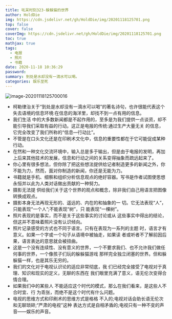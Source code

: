 ```yaml
---
title: 吼呆时刻323-躲躲猫的世界
author: HoldDie
img: https://cdn.jsdelivr.net/gh/HoldDie/img/20201118125701.png
top: false
cover: false
coverImg: https://cdn.jsdelivr.net/gh/HoldDie/img/20201118125701.png
toc: true
mathjax: true
tags:
  - 电报
  - 照片
  - 书籍
date: 2020-11-18 10:36:29
password:
summary: 到处是水却没有一滴水可以喝。
categories: 娱乐至死
---
```


![image-20201118125700016](https://cdn.jsdelivr.net/gh/HoldDie/img/20201118125701.png)

- 柯勒律治关于“到处是水却没有一滴水可以喝”的著名诗句，也许很能代表这个失去语境的信息环境:在信息的海洋里，却找不到一点有用的信息。
- 我们生活 中的大多数新闻都是不起作用的，至多是为我们提供一点谈资，却不能引导我们采取有益的行动。这正是电报的传统:通过生产大量无关 的信息，它完全改变了我们所称的“信息—行动比”。
- 不管是在口头文化还是在印刷术文化中，信息的重要性都在于它可能促成某种行动。
- 在然和一种文化交流环境中，输入总是多于输出，但是由于电报的发明，再加上后来其他技术的发展，信息和行动之间的关系变得抽象而疏远起来了。
- 你心里有很多想法，但你除了把这些想法提供给记者制造更多的新闻之外，你不能为力，然而，面对你制造的新闻，你还是无能为力。
- 书籍就是手机、细察和组织分析信息观点的绝好容器。写书是作者试图使思想永恒并以此为人类对话做出贡献的一种努力。
- 摄影无法提 供给我们关于这个世界的观点和概念，除非我们自己用语言把图像转换成观点。
- 摄影本身无法再现无形的、遥远的、内在的和抽象的一 切。它无法表现“人”，只能表现“一个人”;不能表现“树”，只 能表现“一棵树”。
- 照片表现的是事实，而不是关于这些事实的讨论或从 这些事实中得出的结论，但这并不意味着照片没有认识倾向。
- 照片记录感受的方式也不同于语言。只有在表现为一系列的主题 时，语言才有意义。如果一个字或一个句子从语境中被抽走，如果读 者或听者不了解前因后果，语言表达的意思就会被扭曲。
- 这是一个没有连续性、没有意义的世界，一个不要求我们、也不允许我们做任何事的世界，一个像孩子们玩的躲躲猫游戏 那样完全独立闭塞的世界。但和躲躲猫一样，也是其乐无穷的。
- 我们的文化对于电视认识论的适应非常彻底，我 们已经完全接受了电视对于真理、知识和现实的定义，无聊的东西在 我们眼里充满了意义，语无伦次变得合情合理。
- 如果我们中的某些人 不能适应这个时代的模式，那么在我们看来，是这些人不合时宜、行 为乖张，而绝不是这个时代有什么问题。
- 电视的思维方式和印刷术的思维方式是格格 不入的;电视对话会助长语无伦次和无聊琐碎;“严肃的电视”这种 表达方式是自相矛盾的;电视只有一种不变的声音——娱乐的声音。

